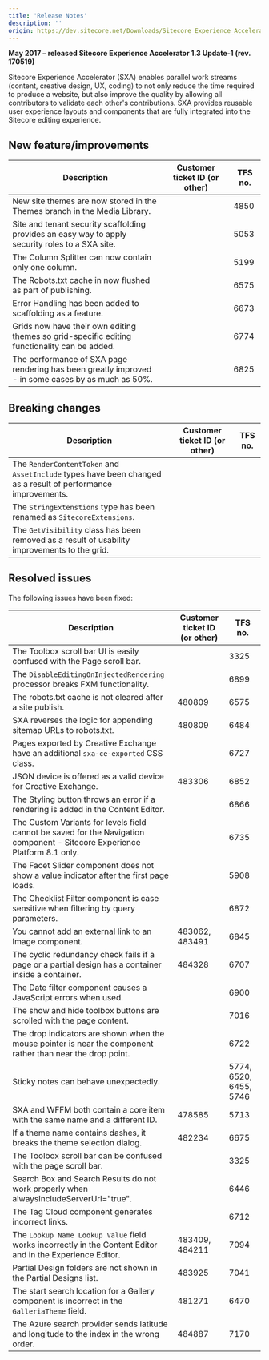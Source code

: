 ```yaml
---
title: 'Release Notes'
description: ''
origin: https://dev.sitecore.net/Downloads/Sitecore_Experience_Accelerator/13/Sitecore_Experience_Accelerator_13_Update1/Release_Notes
---
```


**May 2017 – released Sitecore Experience Accelerator 1.3 Update-1 (rev. 170519)**

Sitecore Experience Accelerator (SXA) enables parallel work streams (content, creative design, UX, coding) to not only reduce the time required to produce a website, but also improve the quality by allowing all contributors to validate each other's contributions. SXA provides reusable user experience layouts and components that are fully integrated into the Sitecore editing experience.

## New feature/improvements

| Description                                                                                           | Customer ticket ID (or other) | TFS no. |
| ----------------------------------------------------------------------------------------------------- | ----------------------------- | ------- |
| ​New site themes are now stored in the Themes branch in the Media Library.                            |                               | 4850    |
| Site and tenant security scaffolding provides an easy way to apply security roles to a SXA site.      |                               | 5053    |
| The Column Splitter can now contain only one column​.                                                 |                               | 5199    |
| The Robots.txt cache in now flushed as part of publish​ing.                                           |                               | 6575    |
| Error Handling has been added to scaffolding as a feature.                                            |                               | 6673    |
| Grids now have their own editing themes so grid-specific editing functionality can be added​.         |                               | 6774    |
| The performance of SXA page rendering has been greatly improved​​​ - in some cases by as much as 50%. |                               | 6825    |

## Breaking changes

| Description                                                                                                   | Customer ticket ID (or other) | TFS no. |
| ------------------------------------------------------------------------------------------------------------- | ----------------------------- | ------- |
| The `RenderContentToken` and `AssetInclude` types have been changed as a result of performance improvements.​ |                               |         |
| The `StringExtenstions` type has been renamed as `SitecoreExtensions`.                                        |                               |         |
| The `GetVisibility` class has been removed as a result of usability improvements to the grid.                 |                               |         |

## Resolved issues

The following issues have been fixed:

| Description                                                                                                                     | Customer ticket ID (or other) | TFS no.                |
| ------------------------------------------------------------------------------------------------------------------------------- | ----------------------------- | ---------------------- |
| The Toolbox scroll bar UI is easily confused with the Page scroll bar.                                                          |                               | 3325                   |
| ​The `DisableEditingOnInjectedRendering` processor breaks FXM functionality​.                                                   |                               | 6899                   |
| ​The robots.txt cache is not cleared after a site publish.​                                                                     | 480809                        | 6575                   |
| ​SXA reverses the logic for appending sitemap URLs to robots.txt.                                                               | 480809                        | 6484                   |
| Pages exported by Creative Exchange have an additional `sxa-ce-exported` CSS class​.                                            |                               | 6727                   |
| ​JSON device is offered as a valid device for Creative Exchange.​                                                               | 483306                        | 6852                   |
| ​The Styling button throws an error if a rendering is added in the Content Editor.​                                             |                               | 6866                   |
| ​The Custom Variants for levels field cannot be saved for the Navigation component - Sitecore Experience Platform 8.1 only​.​​​ |                               | 6735                   |
| The Facet Slider component does not show a value indicator after the first page loads.​                                         |                               | 5908                   |
| The Checklist Filter component is case sensitive when filtering by query parameters​.                                           |                               | 6872                   |
| ​You cannot add an external link to an Image component.​                                                                        | 483062, 483491                | 6845                   |
| ​The cyclic redundancy check fails if a page or a partial design has a container inside a container.​                           | 484328                        | 6707                   |
| The Date filter component causes a JavaScript errors when used.​                                                                |                               | 6900                   |
| ​The show and hide toolbox buttons are scrolled with the page content.​                                                         |                               | 7016                   |
| ​The drop indicators are shown when the mouse pointer is near the component rather than near the drop point.​                   |                               | 6722                   |
| ​Sticky notes can behave unexpectedly.​                                                                                         |                               | 5774, 6520, 6455, 5746 |
| SXA and WFFM both contain a core item with the same name and a different ID.                                                    | 478585                        | 5713                   |
| ​If a theme name contains dashes, it breaks the theme selection dialog​.                                                        | 482234                        | 6675                   |
| ​The Toolbox scroll bar can be confused with the page scroll bar.​​​​                                                           |                               | 3325                   |
| Search Box and Search Results do not work properly when alwaysIncludeServerUrl="true"​.                                         |                               | 6446                   |
| ​The Tag Cloud component generates incorrect links​​.​​                                                                         |                               | 6712                   |
| The `Lookup Name Lookup Value` field works incorrectly in the Content Editor and in the Experience Editor. ​​​​                 | 483409, 484211                | 7094                   |
| ​Partial Design folders are not shown in the Partial Designs list​​​.​​                                                         | 483925                        | 7041                   |
| The start search location for a Gallery component is incorrect in the `GalleriaTheme` field.​​​                                 | 481271                        | 6470                   |
| The ​Azure search provider sends latitude and longitude to the index in the wrong order.​​                                      | 484887                        | 7170                   |
